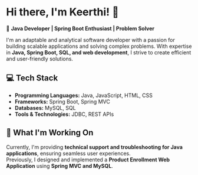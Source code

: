 # Hi there, I'm Keerthi! 👋  

🚀 **Java Developer | Spring Boot Enthusiast | Problem Solver**  

I'm an adaptable and analytical software developer with a passion for building scalable applications and solving complex problems. With expertise in **Java, Spring Boot, SQL, and web development**, I strive to create efficient and user-friendly solutions.  

## 💻 Tech Stack  
- **Programming Languages:** Java, JavaScript, HTML, CSS  
- **Frameworks:** Spring Boot, Spring MVC  
- **Databases:** MySQL, SQL 
- **Tools & Technologies:** JDBC, REST APIs  

## 🌱 What I'm Working On  
Currently, I'm providing **technical support and troubleshooting for Java applications**, ensuring seamless user experiences.  
Previously, I designed and implemented a **Product Enrollment Web Application** using **Spring MVC and MySQL**.  
 






